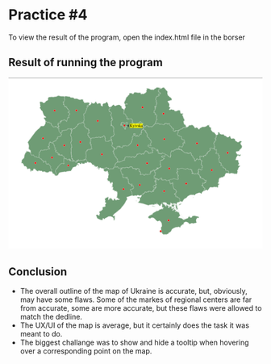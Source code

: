 # Practice #4

To view the result of the program, open the index.html file in the borser

## Result of running the program

![1](./img/result.png)

## Conclusion

- The overall outline of the map of Ukraine is accurate, but, obviously, may have some flaws. Some of the markes of regional centers are far from accurate, some are more accurate, but these flaws were allowed to match the dedline.
- The UX/UI of the map is average, but it certainly does the task it was meant to do.
- The biggest challange was to show and hide a tooltip when hovering over a corresponding point on the map.
